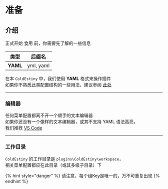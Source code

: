 # 准备

## 介绍

正式开始 食用 前，你需要先了解的一些信息

| **类型**   | 后缀名       |
| -------- | --------- |
| **YAML** | yml, yaml |

在本 `ColdEstiny` 中，我们使用 **YAML** 格式来操作插件\
如果你不熟悉此类配置结构的一些用法，建议参阅 [此处](https://www.runoob.com/w3cnote/yaml-intro.html)

***

### 编辑器[​](https://legacy.invero.fining.io/docs/guide/prepare#%E7%BC%96%E8%BE%91%E5%99%A8) <a href="#bian-ji-qi" id="bian-ji-qi"></a>

任何菜单配置都离不开一个顺手的文本编辑器\
如果你还没有一个像样的文本编辑器，或其不支持 YAML 语法高亮，\
我们推荐 [VS Code](https://code.visualstudio.com/)

***

### 工作目录[​](https://legacy.invero.fining.io/docs/guide/prepare#%E5%B7%A5%E4%BD%9C%E7%9B%AE%E5%BD%95) <a href="#gong-zuo-mu-lu" id="gong-zuo-mu-lu"></a>

`ColdEstiny` 的工作目录是 `plugins\ColdEstiny\workspace`，\
相关菜单配置都应在此目录（或其多级子目录）下

{% hint style="danger" %}
请注意，每个组Key是唯一的，万不可重复出现
{% endhint %}
